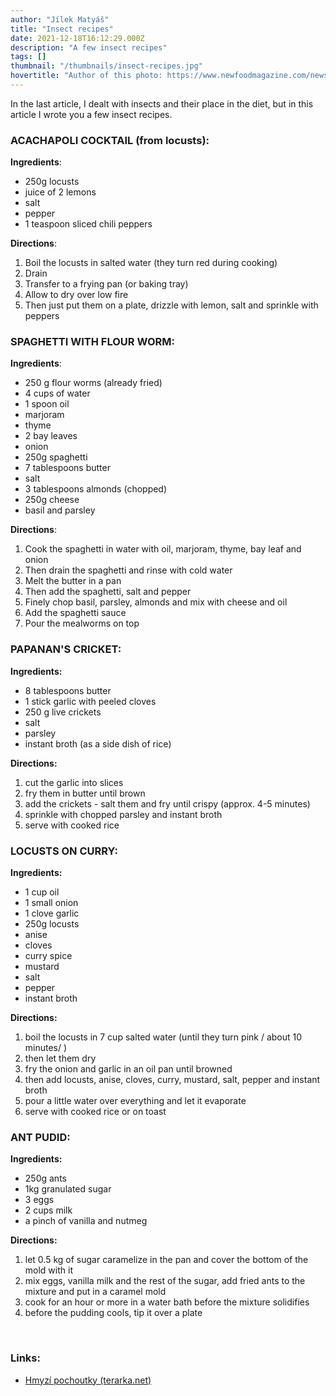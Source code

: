 ```yaml
---
author: "Jílek Matyáš"
title: "Insect recipes"
date: 2021-12-18T16:12:29.000Z
description: "A few insect recipes"
tags: []
thumbnail: "/thumbnails/insect-recipes.jpg"
hovertitle: "Author of this photo: https://www.newfoodmagazine.com/news/110151/european-project-looks-to-advance-insects-as-food-market/"
---
```

In the last article, I dealt with insects and their place in the diet, but in this article I wrote you a few insect recipes.

### ACACHAPOLI COCKTAIL (from locusts): 

**Ingredients**:
- 250g locusts
- juice of 2 lemons
- salt
- pepper
- 1 teaspoon sliced chili peppers

**Directions**:
1. Boil the locusts in salted water (they turn red during cooking)
2. Drain
3. Transfer to a frying pan (or baking tray)
4. Allow to dry over low fire
5. Then just put them on a plate, drizzle with lemon, salt and sprinkle with peppers

### SPAGHETTI WITH FLOUR WORM:

**Ingredients**:
- 250 g flour worms (already fried)
- 4 cups of water
- 1 spoon oil
- marjoram
- thyme
- 2 bay leaves
- onion
- 250g spaghetti
- 7 tablespoons butter
- salt
- 3 tablespoons almonds (chopped)
- 250g cheese
- basil and parsley

**Directions**:
1. Cook the spaghetti in water with oil, marjoram, thyme, bay leaf and onion
2. Then drain the spaghetti and rinse with cold water
3. Melt the butter in a pan
4. Then add the spaghetti, salt and pepper
5. Finely chop basil, parsley, almonds and mix with cheese and oil
6. Add the spaghetti sauce
7. Pour the mealworms on top

### PAPANAN'S CRICKET:

**Ingredients:**
- 8 tablespoons butter
- 1 stick garlic with peeled cloves
- 250 g live crickets
- salt
- parsley
- instant broth (as a side dish of rice)

**Directions:**
1. cut the garlic into slices
2. fry them in butter until brown
3. add the crickets - salt them and fry until crispy (approx. 4-5 minutes)
4. sprinkle with chopped parsley and instant broth
5. serve with cooked rice

### LOCUSTS ON CURRY:

**Ingredients:**
- 1 cup oil
- 1 small onion
- 1 clove garlic
- 250g locusts
- anise
- cloves
- curry spice
- mustard
- salt
- pepper
- instant broth

**Directions:**
1. boil the locusts in 7 cup salted water (until they turn pink / about 10 minutes/ )
2. then let them dry
3. fry the onion and garlic in an oil pan until browned
4. then add locusts, anise, cloves, curry, mustard, salt, pepper and instant broth
5. pour a little water over everything and let it evaporate
6. serve with cooked rice or on toast

### ANT PUDID:

**Ingredients:**
- 250g ants
- 1kg granulated sugar
- 3 eggs
- 2 cups milk
- a pinch of vanilla and nutmeg

**Directions:**
1. let 0.5 kg of sugar caramelize in the pan and cover the bottom of the mold with it
2. mix eggs, vanilla milk and the rest of the sugar, add fried ants to
 the mixture and put in a caramel mold
3. cook for an hour or more in a water bath before the mixture solidifies
4. before the pudding cools, tip it over a plate

<br>

### Links:
- [Hmyzí pochoutky (terarka.net)](https://terarka.net/clanky/2-hmyzi-pochoutky)